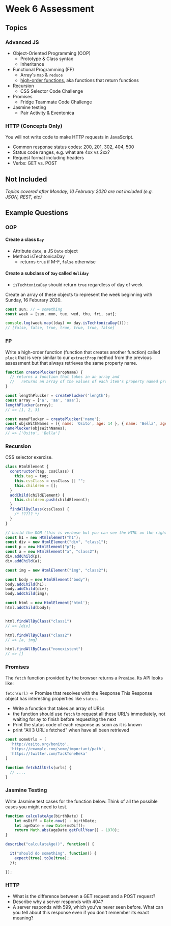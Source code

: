 # Week 6 Assessment

## Topics

### Advanced JS

- Object-Oriented Programming (OOP)
  - Prototype & Class syntax
  - Inheritance
- Functional Programming (FP)
  - Array's `map` & `reduce`
  - [high-order functions](https://medium.com/functional-javascript/higher-order-functions-78084829fff4), aka functions that return functions
- Recursion
  - CSS Selector Code Challenge
- Promises
  - Fridge Teammate Code Challenge
- Jasmine testing
  - Pair Activity & Eventonica

### HTTP (Concepts Only)

You will not write code to make HTTP requests in JavaScript.

- Common response status codes: 200, 201, 302, 404, 500
- Status code ranges, e.g. what are 4xx vs 2xx?
- Request format including headers
- Verbs: GET vs. POST

## Not Included

_Topics covered after Monday, 10 February 2020 are not included (e.g. JSON, REST, etc)_


## Example Questions

### OOP

#### Create a class `Day`
- Attribute `date`, a JS `Date` object
- Method isTechtonicaDay
  - returns `true` if M-F, `false` otherwise

#### Create a subclass of `Day` called `Holiday`
- `isTechtonicaDay` should return `true` regardless of day of week

Create an array of these objects to represent the week beginning with Sunday, 16 Feburary 2020.

```javascript
const sun; // = something
const week = [sun, mon, tue, wed, thu, fri, sat];

console.log(week.map((day) => day.isTechtonicaDay()));
// [false, false, true, true, true, true, false]
```
 

### FP

Write a high-order function (function that creates another function) called `pluck` that is very similar to our `extractProp` method from the previous assessment but that always retrieves the same property name.

```javascript
function createPlucker(propName) {
  // returns a function that takes in an array and
  //   returns an array of the values of each item's property named propName
}

const lengthPlucker = createPlucker('length');
const array = ['a', 'aa', 'aaa'];
lengthPlucker(array);
// => [1, 2, 3]

const namePlucker = createPlucker('name');
const objsWithNames = [{ name: 'Osito', age: 14 }, { name: 'Bella', age: 8 }];
namePlucker(objsWithNames);
// => ['Osito', 'Bella']
```

### Recursion

CSS selector exercise.

```javascript
class HtmlElement {
  constructor(tag, cssClass) {
    this.tag = tag;
    this.cssClass = cssClass || "";
    this.children = [];
  }
  addChild(childElement) {
    this.children.push(childElement);
  }
  findAllByClass(cssClass) {
    /* ????? */
  }
}

// build the DOM (this is verbose but you can see the HTML on the right)
const h1 = new HtmlElement("h1");
const div = new HtmlElement("div", "class1");
const p = new HtmlElement("p");
const a = new HtmlElement("a", "class2");
div.addChild(p);
div.addChild(a);

const img = new HtmlElement("img", "class2");

const body = new HtmlElement("body");
body.addChild(h1);
body.addChild(div);
body.addChild(img);

const html = new HtmlElement('html');
html.addChild(body);


html.findAllByClass("class1")
// => [div]

html.findAllByClass("class2")
// => [a, img]

html.findAllByClass("nonexistent")
// => []
```


### Promises

The `fetch` function provided by the browser returns a `Promise`. Its API looks like:

`fetch(url)` => Promise that resolves with the Response
This Response object has interesting properties like `status`.

- Write a function that takes an array of URLs
- the function should use `fetch` to request all these URL's immediately, not waiting for ay to finish before requesting the next
- Print the status code of each response as soon as it is known
- print "All 3 URL's fetched" when have all been retrieved

```javascript
const someUrls = [
  'http://osito.org/bonito', 
  'https://example.com/some/important/path',
  'https://twitter.com/TackToneEeka'
]

function fetchAllUrls(urls) { 
  // ....
}
```

### Jasmine Testing

Write Jasmine test cases for the function below. Think of all the possible cases you might need to test.

```javascript
function calculateAge(birthDate) {
    let msDiff = Date.now() - birthDate;
    let ageDate = new Date(msDiff);
    return Math.abs(ageDate.getFullYear() - 1970);
}

describe("calculateAge()", function() {

  it("should do something", function() {
    expect(true).toBe(true);
  });

});
```


### HTTP

- What is the difference between a GET request and a POST request?
- Describe why a server responds with 404?
- A server responds with 599, which you've never seen before. What can you tell about this response even if you don't remember its exact meaning?

